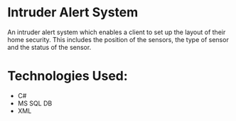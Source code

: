 # Intruder Alert System
An intruder alert system which enables a client to set up the layout of their home security. This includes the position of the sensors, the type of sensor and the status of the sensor.

# Technologies Used:
- C#
- MS SQL DB
- XML
